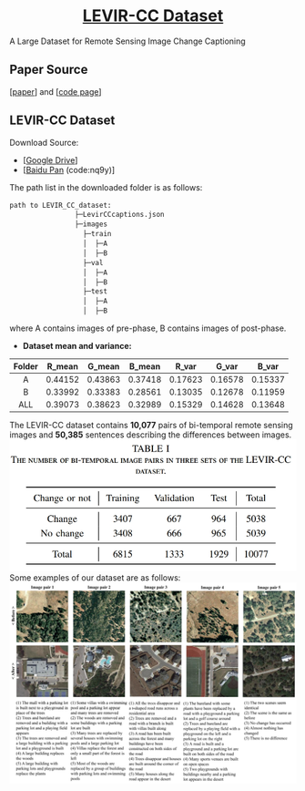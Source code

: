 <div align="center">
<h1><a href="https://ieeexplore.ieee.org/document/9934924">LEVIR-CC Dataset</a></h1>
</div>
A Large Dataset for Remote Sensing Image Change Captioning

## Paper Source
[[paper](https://ieeexplore.ieee.org/document/9934924)] and [[code page](https://github.com/Chen-Yang-Liu/RSICC)]


## LEVIR-CC Dataset 
Download Source:
- [[Google Drive](https://drive.google.com/drive/folders/1cEv-BXISfWjw1RTzL39uBojH7atjLdCG?usp=sharing)]
- [[Baidu Pan](https://pan.baidu.com/s/1YrWcz090kdqOZ0lrbqXJJA) (code:nq9y)]

The path list in the downloaded folder is as follows:
```python
path to LEVIR_CC_dataset:
                ├─LevirCCcaptions.json
                ├─images
                  ├─train
                  │  ├─A
                  │  ├─B
                  ├─val
                  │  ├─A
                  │  ├─B
                  ├─test
                  │  ├─A
                  │  ├─B
```
where A contains images of pre-phase, B contains images of post-phase.
- **Dataset mean and variance:**
  
| Folder | R_mean  | G_mean| B_mean | R_var |   G_var   |   B_var  |
| :--: | :------------: | :--------: | :---------: | :------: | :------: | :------: |
| A | 0.44152 | 0.43863 | 0.37418 | 0.17623 | 0.16578 | 0.15337 |
| B | 0.33992 | 0.33383 | 0.28561 | 0.13035 | 0.12678 | 0.11959 |
| ALL | 0.39073 | 0.38623 | 0.32989 | 0.15329 | 0.14628 | 0.13648 |


The LEVIR-CC dataset contains **10,077** pairs of bi-temporal remote sensing images and **50,385** sentences describing the differences between images.
![dataset_example](https://github.com/Chen-Yang-Liu/RSICC/blob/main/Example/num.png)
Some examples of our dataset are as follows:
![dataset_example](https://github.com/Chen-Yang-Liu/RSICC/blob/main/Example/dataset_example.png)
